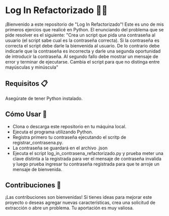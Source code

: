 # Log In Refactorizado 👨‍💻

¡Bienvenido a este repositorio de "Log In Refactorizado"! Este es uno de mis primeros ejercios que realicé en Python.
El enunciando del problema que se pide resolver es el siguiente: 
"Crea un script que pida una contraseña al usuario (el script sabe cual es la contraseña correcta). 
Si la contraseña es correcta el script debe darle la bienvenida al usuario. De lo contrario debe 
indicarle que la contraseña es incorrecta y darle una segunda oportunidad de introducir la 
contraseña. Al segundo fallo debe mostrar un mensaje de error y terminar de ejecutarse.
 Cambia el script para que no distinga entre mayúsculas y minúscula"

## Requisitos 📋

Asegúrate de tener Python instalado. 

## Cómo Usar 🚀

- Clona o descarga este repositorio en tu máquina local.
- Ejecuta el programa utilizando Python.
- Registra primero tu contraseña ejecutando el scritp de registrar_contrasena.py.
- La contraseña se guardará en el archivo .json
- Ejecuta el script log_in_contrasena_refactorizado.py y prueba meter una clave distinta a la registrada para ver el mensaje de contraseña invalida y luego prueba ingresar tu contraseña registrada para que te
arroje un mensaje de bienvenida.

## Contribuciones 🤝

¡Las contribuciones son bienvenidas! Si tienes ideas para mejorar este proyecto o deseas agregar nuevas características, crea una solicitud de extracción o abre un problema. Tu aportación es muy valiosa.
